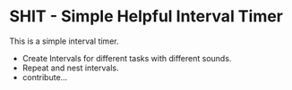 # SHIT - Simple Helpful Interval Timer

This is a simple interval timer.

* Create Intervals for different tasks with different sounds.
* Repeat and nest intervals.
* contribute...
